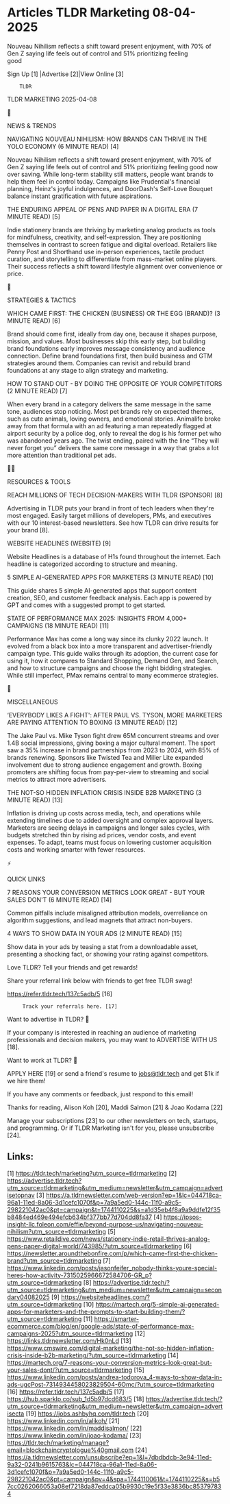 # Articles TLDR Marketing 08-04-2025

Nouveau Nihilism reflects a shift toward present enjoyment, with 70%
of Gen Z saying life feels out of control and 51% prioritizing feeling
good ‌ ‌ ‌ ‌ ‌ ‌ ‌ ‌ ‌ ‌ ‌ ‌ ‌ ‌ ‌ ‌ ‌ ‌ ‌ ‌ ‌ ‌ ‌ ‌ ‌ ‌  ‌ ‌ ‌ ‌ ‌ ‌ ‌ ‌ ‌ ‌ ‌ ‌ ‌ ‌ ‌ ‌ ‌ ‌ ‌ ‌ ‌ ‌ ‌ ‌ ‌ ‌ 


 Sign Up [1] |Advertise [2]|View Online [3] 

		TLDR 

TLDR MARKETING 2025-04-08

📱 

NEWS & TRENDS

 NAVIGATING NOUVEAU NIHILISM: HOW BRANDS CAN THRIVE IN THE YOLO
ECONOMY (6 MINUTE READ) [4] 

 Nouveau Nihilism reflects a shift toward present enjoyment, with 70%
of Gen Z saying life feels out of control and 51% prioritizing feeling
good now over saving. While long-term stability still matters, people
want brands to help them feel in control today. Campaigns like
Prudential's financial planning, Heinz's joyful indulgences, and
DoorDash's Self-Love Bouquet balance instant gratification with future
aspirations. 

 THE ENDURING APPEAL OF PENS AND PAPER IN A DIGITAL ERA (7 MINUTE
READ) [5] 

 Indie stationery brands are thriving by marketing analog products as
tools for mindfulness, creativity, and self-expression. They are
positioning themselves in contrast to screen fatigue and digital
overload. Retailers like Penny Post and Shorthand use in-person
experiences, tactile product curation, and storytelling to
differentiate from mass-market online players. Their success reflects
a shift toward lifestyle alignment over convenience or price. 

🚀 

STRATEGIES & TACTICS

 WHICH CAME FIRST: THE CHICKEN (BUSINESS) OR THE EGG (BRAND)? (3
MINUTE READ) [6] 

 Brand should come first, ideally from day one, because it shapes
purpose, mission, and values. Most businesses skip this early step,
but building brand foundations early improves message consistency and
audience connection. Define brand foundations first, then build
business and GTM strategies around them. Companies can revisit and
rebuild brand foundations at any stage to align strategy and
marketing. 

 HOW TO STAND OUT - BY DOING THE OPPOSITE OF YOUR COMPETITORS (2
MINUTE READ) [7] 

 When every brand in a category delivers the same message in the same
tone, audiences stop noticing. Most pet brands rely on expected
themes, such as cute animals, loving owners, and emotional stories.
Animalife broke away from that formula with an ad featuring a man
repeatedly flagged at airport security by a police dog, only to reveal
the dog is his former pet who was abandoned years ago. The twist
ending, paired with the line “They will never forget you” delivers
the same core message in a way that grabs a lot more attention than
traditional pet ads. 

🧑‍💻 

RESOURCES & TOOLS

 REACH MILLIONS OF TECH DECISION-MAKERS WITH TLDR (SPONSOR) [8] 

 Advertising in TLDR puts your brand in front of tech leaders when
they're most engaged. Easily target millions of developers, PMs, and
executives with our 10 interest-based newsletters. See how TLDR can
drive results for your brand [8]. 

 WEBSITE HEADLINES (WEBSITE) [9] 

 Website Headlines is a database of H1s found throughout the internet.
Each headline is categorized according to structure and meaning. 

 5 SIMPLE AI-GENERATED APPS FOR MARKETERS (3 MINUTE READ) [10] 

 This guide shares 5 simple AI-generated apps that support content
creation, SEO, and customer feedback analysis. Each app is powered by
GPT and comes with a suggested prompt to get started. 

 STATE OF PERFORMANCE MAX 2025: INSIGHTS FROM 4,000+ CAMPAIGNS (18
MINUTE READ) [11] 

 Performance Max has come a long way since its clunky 2022 launch. It
evolved from a black box into a more transparent and
advertiser-friendly campaign type. This guide walks through its
adoption, the current case for using it, how it compares to Standard
Shopping, Demand Gen, and Search, and how to structure campaigns and
choose the right bidding strategies. While still imperfect, PMax
remains central to many ecommerce strategies. 

🎁 

MISCELLANEOUS

 ‘EVERYBODY LIKES A FIGHT': AFTER PAUL VS. TYSON, MORE MARKETERS ARE
PAYING ATTENTION TO BOXING (3 MINUTE READ) [12] 

 The Jake Paul vs. Mike Tyson fight drew 65M concurrent streams and
over 1.4B social impressions, giving boxing a major cultural moment.
The sport saw a 35% increase in brand partnerships from 2023 to 2024,
with 85% of brands renewing. Sponsors like Twisted Tea and Miller Lite
expanded involvement due to strong audience engagement and growth.
Boxing promoters are shifting focus from pay-per-view to streaming and
social metrics to attract more advertisers. 

 THE NOT-SO HIDDEN INFLATION CRISIS INSIDE B2B MARKETING (3 MINUTE
READ) [13] 

 Inflation is driving up costs across media, tech, and operations
while extending timelines due to added oversight and complex approval
layers. Marketers are seeing delays in campaigns and longer sales
cycles, with budgets stretched thin by rising ad prices, vendor costs,
and event expenses. To adapt, teams must focus on lowering customer
acquisition costs and working smarter with fewer resources. 

⚡ 

QUICK LINKS

 7 REASONS YOUR CONVERSION METRICS LOOK GREAT - BUT YOUR SALES DON'T
(6 MINUTE READ) [14] 

 Common pitfalls include misaligned attribution models, overreliance
on algorithm suggestions, and lead magnets that attract non-buyers. 

 4 WAYS TO SHOW DATA IN YOUR ADS (2 MINUTE READ) [15] 

 Show data in your ads by teasing a stat from a downloadable asset,
presenting a shocking fact, or showing your rating against
competitors. 

Love TLDR? Tell your friends and get rewards!

 Share your referral link below with friends to get free TLDR swag! 

 https://refer.tldr.tech/137c5adb/5 [16] 

		 Track your referrals here. [17] 

Want to advertise in TLDR? 📰

 If your company is interested in reaching an audience of marketing
professionals and decision makers, you may want to ADVERTISE WITH US
[18]. 

Want to work at TLDR? 💼

 APPLY HERE [19] or send a friend's resume to jobs@tldr.tech and get
$1k if we hire them! 

 If you have any comments or feedback, just respond to this email! 

Thanks for reading, 
Alison Koh [20], Maddi Salmon [21] & Joao Kodama [22] 

 Manage your subscriptions [23] to our other newsletters on tech,
startups, and programming. Or if TLDR Marketing isn't for you, please
unsubscribe [24]. 

 

Links:
------
[1] https://tldr.tech/marketing?utm_source=tldrmarketing
[2] https://advertise.tldr.tech?utm_source=tldrmarketing&utm_medium=newsletter&utm_campaign=advertisetopnav
[3] https://a.tldrnewsletter.com/web-version?ep=1&lc=044718ca-96a1-11ed-8a06-3d1cefc1070f&p=7a9a5ed0-144c-11f0-a9c5-298221042ac0&pt=campaign&t=1744110225&s=a1d35eb4f8a9a9ddfe12f35b8484ed469e494efcb634bf377bb77d704dd8fa37
[4] https://ipsos-insight-llc.foleon.com/effie/beyond-purpose-us/navigating-nouveau-nihilism?utm_source=tldrmarketing
[5] https://www.retaildive.com/news/stationery-indie-retail-thrives-analog-pens-paper-digital-world/743985/?utm_source=tldrmarketing
[6] https://newsletter.aroundthebonfire.com/p/which-came-first-the-chicken-brand?utm_source=tldrmarketing
[7] https://www.linkedin.com/posts/jasonfeifer_nobody-thinks-youre-special-heres-how-activity-7315025966672584706-GR_p?utm_source=tldrmarketing
[8] https://advertise.tldr.tech/?utm_source=tldrmarketing&utm_medium=newsletter&utm_campaign=secondary04082025
[9] https://websiteheadlines.com/?utm_source=tldrmarketing
[10] https://martech.org/5-simple-ai-generated-apps-for-marketers-and-the-prompts-to-start-building-them/?utm_source=tldrmarketing
[11] https://smarter-ecommerce.com/blog/en/google-ads/state-of-performance-max-campaigns-2025?utm_source=tldrmarketing
[12] https://links.tldrnewsletter.com/Hk0nLd
[13] https://www.cmswire.com/digital-marketing/the-not-so-hidden-inflation-crisis-inside-b2b-marketing/?utm_source=tldrmarketing
[14] https://martech.org/7-reasons-your-conversion-metrics-look-great-but-your-sales-dont/?utm_source=tldrmarketing
[15] https://www.linkedin.com/posts/andrea-todorova_4-ways-to-show-data-in-ads-ugcPost-7314934458023829504-6Omc/?utm_source=tldrmarketing
[16] https://refer.tldr.tech/137c5adb/5
[17] https://hub.sparklp.co/sub_1d5b97dcd683/5
[18] https://advertise.tldr.tech/?utm_source=tldrmarketing&utm_medium=newsletter&utm_campaign=advertisecta
[19] https://jobs.ashbyhq.com/tldr.tech
[20] https://www.linkedin.com/in/alikoh/
[21] https://www.linkedin.com/in/maddisalmon/
[22] https://www.linkedin.com/in/joao-kodama/
[23] https://tldr.tech/marketing/manage?email=blockchaincryptologue%40gmail.com
[24] https://a.tldrnewsletter.com/unsubscribe?ep=1&l=7dbdbdcb-3e94-11ed-9a32-0241b9615763&lc=044718ca-96a1-11ed-8a06-3d1cefc1070f&p=7a9a5ed0-144c-11f0-a9c5-298221042ac0&pt=campaign&pv=4&spa=1744110061&t=1744110225&s=b57cc0262066053a08ef7218da87eddca05b9930c19e5f33e3836bc853797834